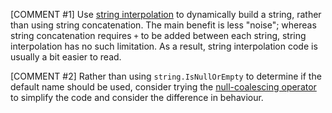 [COMMENT #1]
Use [string interpolation](https://csharp.net-tutorials.com/operators/the-string-interpolation-operator/) to dynamically build a string, rather than using string concatenation. The main benefit is less "noise"; whereas string concatenation requires `+` to be added between each string, string interpolation has no such limitation. As a result, string interpolation code is usually a bit easier to read.

[COMMENT #2]
Rather than using `string.IsNullOrEmpty` to determine if the default name should be used, consider trying the [null-coalescing operator](https://docs.microsoft.com/en-us/dotnet/csharp/language-reference/operators/null-coalescing-operator) to simplify the code and consider the difference in behaviour.
